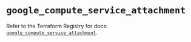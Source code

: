 # `google_compute_service_attachment`

Refer to the Terraform Registry for docs: [`google_compute_service_attachment`](https://registry.terraform.io/providers/hashicorp/google/6.23.0/docs/resources/compute_service_attachment).
